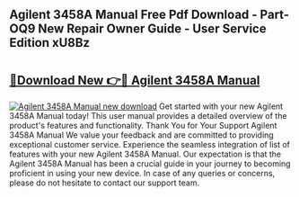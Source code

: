 ## Agilent 3458A Manual Free Pdf Download - Part-OQ9 New Repair Owner Guide - User Service Edition xU8Bz

# <h2><a href="http://cf25317.oget.top/?id=Agilent+3458A+Manual">🔗Download New 👉🔴 Agilent 3458A Manual</a></h2>

[![Agilent 3458A Manual new download](https://i.imgur.com/5g1atiW.png)](http://cf25317.oget.top/?id=Agilent+3458A+Manual)
Get started with your new Agilent 3458A Manual today! This user manual provides a detailed overview of the product's features and functionality. Thank You for Your Support Agilent 3458A Manual We value your feedback and are committed to providing exceptional customer service. Experience the seamless integration of list of features with your new Agilent 3458A Manual. Our expectation is that the Agilent 3458A Manual has been a crucial guide in your journey to becoming proficient in using your new device. In case of any queries or concerns, please do not hesitate to contact our support team.
